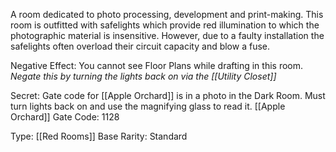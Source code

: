 A room dedicated to photo processing, development and print-making. This room is outfitted with safelights which provide red illumination to which the photographic material is insensitive. However, due to a faulty installation the safelights often overload their circuit capacity and blow a fuse.

Negative Effect: You cannot see Floor Plans while drafting in this room.
*Negate this by turning the lights back on via the [[Utility Closet]]*

Secret:
Gate code for [[Apple Orchard]] is in a photo in the Dark Room. Must turn lights back on and use the magnifying glass to read it.
[[Apple Orchard]] Gate Code: 1128

Type: [[Red Rooms]]
Base Rarity: Standard